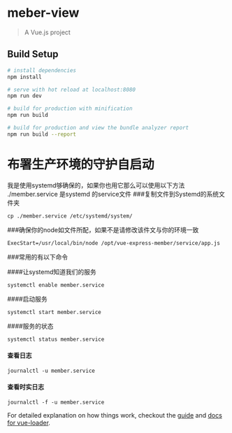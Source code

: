 # meber-view

> A Vue.js project

## Build Setup

``` bash
# install dependencies
npm install

# serve with hot reload at localhost:8080
npm run dev

# build for production with minification
npm run build

# build for production and view the bundle analyzer report
npm run build --report
```

# 布署生产环境的守护自启动
我是使用systemd够确保的，如果你也用它那么可以使用以下方法
./member.service  是systemd 的service文件
###复制文件到Systemd的系统文件夹
```
cp ./member.service /etc/systemd/system/
```
###确保你的node如文件所配，如果不是请修改该件文与你的环境一致
```
ExecStart=/usr/local/bin/node /opt/vue-express-member/service/app.js
```
###常用的有以下命令

####让systemd知道我们的服务
```
systemctl enable member.service
```
####启动服务
```
systemctl start member.service
```
####服务的状态
```
systemctl status member.service
```
#### 查看日志
```
journalctl -u member.service
```

#### 查看时实日志
```
journalctl -f -u member.service
```



For detailed explanation on how things work, checkout the [guide](http://vuejs-templates.github.io/webpack/) and [docs for vue-loader](http://vuejs.github.io/vue-loader).
